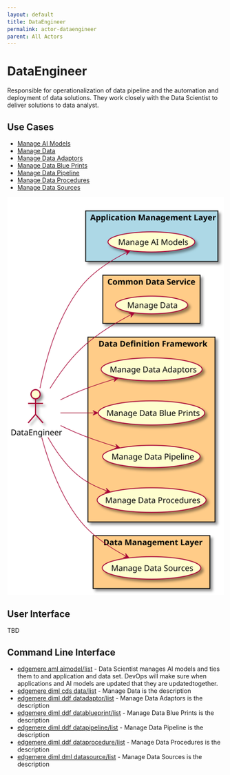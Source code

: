```yaml
---
layout: default
title: DataEngineer
permalink: actor-dataengineer
parent: All Actors
---
```


# DataEngineer

Responsible for operationalization of data pipeline and the automation and deployment of data solutions. They work closely with the Data Scientist to deliver solutions to data analyst.



## Use Cases

* [Manage AI Models](usecase-ManageAIModels)
* [Manage Data](usecase-ManageData)
* [Manage Data Adaptors](usecase-ManageDataAdaptors)
* [Manage Data Blue Prints](usecase-ManageDataBluePrints)
* [Manage Data Pipeline](usecase-ManageDataPipeline)
* [Manage Data Procedures](usecase-ManageDataProcedures)
* [Manage Data Sources](usecase-ManageDataSources)

  
![Use Case Diagram](./usecase.svg)

## User Interface
TBD

## Command Line Interface
* [ edgemere aml aimodel/list](action--edgemere-aml-aimodel-list) - Data Scientist manages AI models and ties them to and application and data set. DevOps will make sure when applications and AI models are updated that they are updatedtogether.
* [ edgemere diml cds data/list](action--edgemere-diml-cds-data-list) - Manage Data is the description
* [ edgemere diml ddf datadaptor/list](action--edgemere-diml-ddf-datadaptor-list) - Manage Data Adaptors is the description
* [ edgemere diml ddf datablueprint/list](action--edgemere-diml-ddf-datablueprint-list) - Manage Data Blue Prints is the description
* [ edgemere diml ddf datapipeline/list](action--edgemere-diml-ddf-datapipeline-list) - Manage Data Pipeline is the description
* [ edgemere diml ddf dataprocedure/list](action--edgemere-diml-ddf-dataprocedure-list) - Manage Data Procedures is the description
* [ edgemere diml dml datasource/list](action--edgemere-diml-dml-datasource-list) - Manage Data Sources is the description

